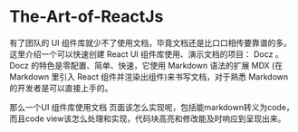 # The-Art-of-ReactJs


有了团队的 UI 组件库就少不了使用文档，毕竟文档还是比口口相传要靠谱的多。这里介绍一个可以快速创建 React UI 组件库使用、演示文档的项目： Docz 。 Docz 的特色是零配置、简单、快速，它使用 Markdown 语法的扩展 MDX (在 Markdown 里引入 React 组件并渲染出组件)来书写文档，对于熟悉 Markdown 的开发者是可以直接上手的。

那么一个UI 组件库使用文档 页面该怎么实现呢，包括能markdown转义为code，而且code view该怎么处理和实现，代码块高亮和修改能及时响应到呈现出来。

